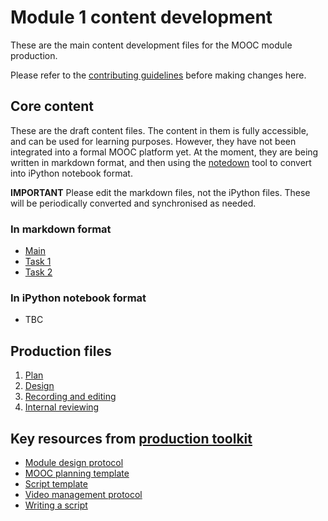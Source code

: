 # Module 1 content development

These are the main content development files for the MOOC module production.

Please refer to the [contributing guidelines](https://github.com/OpenScienceMOOC/Module-1-Open-Principles/blob/master/CONTRIBUTING.md) before making changes here.

## Core content

These are the draft content files. The content in them is fully accessible, and can be used for learning purposes. However, they have not been integrated into a formal MOOC platform yet. At the moment, they are being written in markdown format, and then using the [notedown](https://github.com/aaren/notedown) tool to convert into iPython notebook format.

**IMPORTANT** Please edit the markdown files, not the iPython files. These will be periodically converted and synchronised as needed.

### In markdown format

- [Main](MAIN.md)
- [Task 1](Task_1.md)
- [Task 2](Task_2.md)

### In iPython notebook format

- TBC

## Production files

1. [Plan](01-plan.md) 
1. [Design](02-design.md)
1. [Recording and editing](03-recording.md)
1. [Internal reviewing](04-quizzes.md)


## Key resources from [production toolkit](https://github.com/OpenScienceMOOC/Module-1-Open-Principles/tree/master/production_toolkit)

- [Module design protocol](https://github.com/OpenScienceMOOC/Module-1-Open-Principles/blob/master/production_toolkit/MODULE_DESIGN_PROTOCOL.md)
- [MOOC planning template](https://github.com/OpenScienceMOOC/Module-1-Open-Principles/blob/master/production_toolkit/MOOC_planning_template.md)
- [Script template](https://github.com/OpenScienceMOOC/Module-1-Open-Principles/blob/master/production_toolkit/Script_template.md)
- [Video management protocol](https://github.com/OpenScienceMOOC/Module-1-Open-Principles/blob/master/production_toolkit/Video_management_protocol.md)
- [Writing a script](https://github.com/OpenScienceMOOC/Module-1-Open-Principles/blob/master/production_toolkit/Writing_a_script.md)